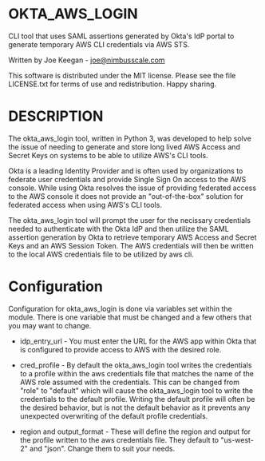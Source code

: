 # OKTA_AWS_LOGIN
CLI tool that uses SAML assertions generated by Okta's IdP portal to generate temporary AWS CLI credentials via AWS STS.

Written by Joe Keegan - <joe@nimbusscale.com>

This software is distributed under the MIT license. Please see the file LICENSE.txt for terms of use and redistribution. 
Happy sharing.

# DESCRIPTION
The okta_aws_login tool, written in Python 3, was developed to help solve the issue of needing to generate and store long lived AWS Access and Secret Keys on systems to be able to utilize AWS's CLI tools.

Okta is a leading Identity Provider and is often used by organizations to federate user credentials and provide Single Sign On access to the AWS console. While using Okta resolves the issue of providing federated access to the AWS console it does not provide an "out-of-the-box" solution for federated access when using AWS's CLI tools.

The okta_aws_login tool will prompt the user for the necissary credentials needed to authenticate with the Okta IdP and then utilize the SAML assertion generation by Okta to retrieve temporary AWS Access and Secret Keys and an AWS Session Token. The AWS credentials will then be written to the local AWS credentials file to be utilized by aws cli.

# Configuration
Configuration for okta_aws_login is done via variables set within the module. There is one variable that must be changed and a few others that you may want to change.  

* idp_entry_url - You must enter the URL for the AWS app within Okta that is configured to provide access to AWS with the desired role.

* cred_profile - By default the okta_aws_login tool writes the credentials to a profile within the aws credentials file that matches the name of the AWS role assumed with the credentials. This can be changed from "role" to "default" which will cause the okta_aws_login tool to write the credentials to the default profile. Writing the default profile will often be the desired behavior, but is not the default behavior as it prevents any unexpected overwriting of the default profile credentials. 

* region and output_format - These will define the region and output for the profile written to the aws credentials file. They default to "us-west-2" and "json". Change them to suit your needs.



